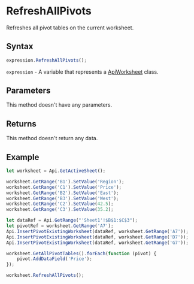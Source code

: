 # RefreshAllPivots

Refreshes all pivot tables on the current worksheet.

## Syntax

```javascript
expression.RefreshAllPivots();
```

`expression` - A variable that represents a [ApiWorksheet](../ApiWorksheet.md) class.

## Parameters

This method doesn't have any parameters.

## Returns

This method doesn't return any data.

## Example



```javascript editor-xlsx
let worksheet = Api.GetActiveSheet();

worksheet.GetRange('B1').SetValue('Region');
worksheet.GetRange('C1').SetValue('Price');
worksheet.GetRange('B2').SetValue('East');
worksheet.GetRange('B3').SetValue('West');
worksheet.GetRange('C2').SetValue(42.5);
worksheet.GetRange('C3').SetValue(35.2);

let dataRef = Api.GetRange("'Sheet1'!$B$1:$C$3");
let pivotRef = worksheet.GetRange('A7');
Api.InsertPivotExistingWorksheet(dataRef, worksheet.GetRange('A7'));
Api.InsertPivotExistingWorksheet(dataRef, worksheet.GetRange('D7'));
Api.InsertPivotExistingWorksheet(dataRef, worksheet.GetRange('G7'));

worksheet.GetAllPivotTables().forEach(function (pivot) {
    pivot.AddDataField('Price');
});

worksheet.RefreshAllPivots();

```
